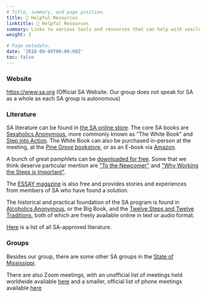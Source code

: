 ```yaml
---
# Title, summary, and page position.
title: 📖 Helpful Resources
linktitle: 📖 Helpful Resources
summary: Links to various tools and resources that can help with sex/lust/porn addiction
weight: 2

# Page metadata.
date: '2018-09-09T00:00:00Z'
toc: false
---
```

### Website
https://www.sa.org (Official SA Website. Our group does not speak for SA as a whole as each SA group is autonomous)  

### Literature
SA literature can be found in [the SA online store](https://www.sexaholics.org/store/index.php?cPath=28). The core SA books are [Sexaholics Anonymous](https://www.sexaholics.org/store/product_info.php?cPath=25&products_id=32), more commonly known as "The White Book" and [Step into Action](https://www.sexaholics.org/store/product_info.php?cPath=25&products_id=78). The White Book can also be purchased in-person at the meeting, at the [Pine Grove bookstore](https://www.pinegrovetreatment.com/addiction-literature-book-store/), or as an E-book via [Amazon](https://www.amazon.com/dp/B08BWSLCDC).

A bunch of great pamphlets can be [downloaded for free](https://www.sa.org/literature/pamphlets/). Some that we think deserve particular mention are ["To the Newcomer"](https://www.sa.org/w/wp-content/uploads/newcomer.pdf) and ["Why Working the Steps is Important"](https://www.sa.org/w/wp-content/uploads/WhyWorkingTheStepsPamphlet.pdf).

The [ESSAY magazine](https://www.sa.org/essay/) is also free and provides stories and experiences from members of SA who have found a solution. 

The historical and practical foundation of the SA program is found in [Alcoholics Anonymous](https://www.aa.org/the-big-book), or the Big Book, and the [Twelve Steps and Twelve Traditions](https://www.aa.org/twelve-steps-twelve-traditions), both of which are freely available online in text or audio format. 

[Here](https://www.sa.org/w/wp-content/uploads/approvedlit.pdf) is a list of all SA-approved literature.

### Groups
Besides our group, there are some other SA groups in the [State of Mississippi](https://www.sa.org/f2f/United-States-of-America/Mississippi/).

There are also Zoom meetings, with an unofficial list of meetings held worldwide available [here](https://nextmeeting.org/275EE30A-220F-4FF2-A950-0ED2B5E4C257.html) and a smaller, official list of phone meetings available [here](https://www.sa.org/meetings_phone/)
